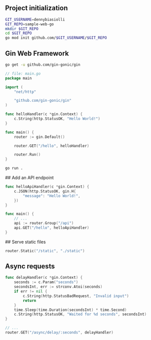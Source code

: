 ## Project initialization

```bash
GIT_USERNAME=dennybiasiolli
GIT_REPO=sample-web-go
mkdir $GIT_REPO
cd $GIT_REPO
go mod init github.com/$GIT_USERNAME/$GIT_REPO
```

## Gin Web Framework

```bash
go get -u github.com/gin-gonic/gin
```

```go
// file: main.go
package main

import (
	"net/http"

	"github.com/gin-gonic/gin"
)

func helloHandler(c *gin.Context) {
	c.String(http.StatusOK, "Hello World!")
}

func main() {
	router := gin.Default()

	router.GET("/hello", helloHandler)

	router.Run()
}
```

```bash
go run .
```

## Add an API endpoint

```go
func helloApiHandler(c *gin.Context) {
	c.JSON(http.StatusOK, gin.H{
		"message": "Hello World!",
	})
}

func main() {
    // ...
    api := router.Group("/api")
	api.GET("/hello", helloApiHandler)
}
```

## Serve static files

```go
router.Static("/static", "./static")
```

## Async requests

```go
func delayHandler(c *gin.Context) {
	seconds := c.Param("seconds")
	secondsInt, err := strconv.Atoi(seconds)
	if err != nil {
		c.String(http.StatusBadRequest, "Invalid input")
		return
	}
	time.Sleep(time.Duration(secondsInt) * time.Second)
	c.String(http.StatusOK, "Waited for %d seconds", secondsInt)
}

// ...
router.GET("/async/delay/:seconds", delayHandler)
```
